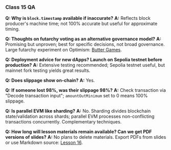 ### Class 15 QA

**Q: Why is `block.timestamp` available if inaccurate?**
**A:** Reflects block producer's machine time; not 100% accurate but useful for approximate timing.

**Q: Thoughts on futarchy voting as an alternative governance model?**
**A:** Promising but unproven; best for specific decisions, not broad governance. Large futarchy experiment on Optimism: [Butter Games](https://butter.games/market/0x98c82be3039640afa222213bfbe1980b94d15172).

**Q: Deployment advice for new dApps? Launch on Sepolia testnet before production?**
**A:** Extensive testing recommended; Sepolia testnet useful, but mainnet fork testing yields great results.

**Q: Does slippage show on-chain?**
**A:** Yes.

**Q: If someone lost 98%, was their slippage 98%?**
**A:** Check transaction via "Decode transaction input"; `amountOutMinimum` set to 0 means 100% slippage.

**Q: Is parallel EVM like sharding?**
**A:** No. Sharding divides blockchain state/validation across shards; parallel EVM processes non-conflicting transactions concurrently. Complementary techniques.

**Q: How long will lesson materials remain available? Can we get PDF versions of slides?**
**A:** No plans to delete materials. Export PDFs from slides or use Markdown source: [Lesson 16](view-source:https://solidity.bootcampnotes.xyz/lesson16.html).
